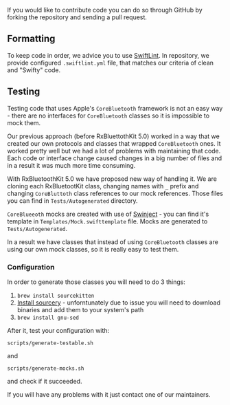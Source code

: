 If you would like to contribute code you can do so through GitHub by forking the repository and sending a pull request.

## Formatting
To keep code in order, we advice you to use [SwiftLint](https://github.com/realm/SwiftLint). In repository, we provide configured `.swiftlint.yml` file, that matches our criteria of clean and "Swifty" code.

## Testing
Testing code that uses Apple's `CoreBluetooth` framework is not an easy way - there are no interfaces for `CoreBluetooth` classes so it is impossible to mock them.

Our previous approach (before RxBluettothKit 5.0) worked in a way that we created our own protocols and classes that wrapped `CoreBluetooth` ones.
It worked pretty well but we had a lot of problems with maintaining that code. Each code or interface change caused changes in a big number of files and in a result it was much more time consuming.

With RxBluetoothKit 5.0 we have proposed new way of handling it. We are cloning each RxBluetootKit class, changing names with `_` prefix and changing `CoreBluttoth` class references to our mock references.
Those files you can find in `Tests/Autogenerated` directory.

`CoreBlueeoth` mocks are created with use of [Swinject](https://github.com/Swinject/Swinject) - you can find it's template in `Templates/Mock.swifttemplate` file. Mocks are generated to `Tests/Autogenerated`.

In a result we have classes that instead of using `CoreBluetooth` classes are using our own mock classes, so it is really easy to test them.

### Configuration

In order to generate those classes you will need to do 3 things:
1. `brew install sourcekitten`
2. [Install sourcery](https://github.com/krzysztofzablocki/Sourcery#installation) - unforntunately due to issue you will need to download binaries and add them to your system's path
3. `brew install gnu-sed`

After it, test your configuration with:
```
scripts/generate-testable.sh
```
and
```
scripts/generate-mocks.sh
```
and check if it succeeded.

If you will have any problems with it just contact one of our maintainers.
